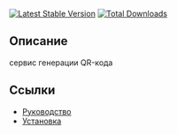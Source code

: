 [![Latest Stable Version](https://poser.pugx.org/yii2lab/yii2-qr/v/stable.png)](https://packagist.org/packages/yii2lab/yii2-qr)
[![Total Downloads](https://poser.pugx.org/yii2lab/yii2-qr/downloads.png)](https://packagist.org/packages/yii2lab/yii2-qr)

## Описание

сервис генерации QR-кода

## Ссылки

* [Руководство](guide/ru/README.md)
* [Установка](guide/ru/install.md)
